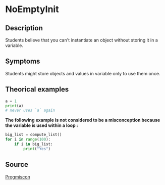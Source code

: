 # NoEmptyInit

## Description

Students believe that you can't instantiate an object without storing it in a variable.

## Symptoms

Students might store objects and values in variable only to use them once.

## Theorical examples

```py
a = 1
print(a)
# never uses `a` again
```

**The following example is not considered to be a misconception because the variable is used within a loop :**
```py
big_list = compute_list()
for i in range(100):
    if i in big_list:
        print("Yes")
```

## Source

[Progmiscon](https://progmiscon.org/misconceptions/Python/ObjectsMustBeNamed/)